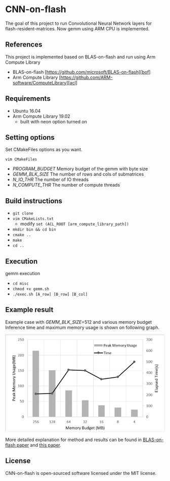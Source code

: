 # CNN-on-flash
The goal of this project to run Convolutional Neural Network layers for flash-resident-matrices.
Now gemm using ARM CPU is implemented.

## References
This project is implemented based on BLAS-on-flash and run using Arm Compute Library
* BLAS-on-flash  [https://github.com/microsoft/BLAS-on-flash][bof]
* Arm Compute Library  [https://github.com/ARM-software/ComputeLibrary][acl]

## Requirements
* Ubuntu 16.04
* Arm Compute Library 19.02
  * built with neon option turned on

## Setting options
Set CMakeFiles options as you want.
```
vim CMakeFiles
```
* _PROGRAM\_BUDGET_  Memory budget of the gemm with byte size
* _GEMM\_BLK\_SIZE_  The number of rows and cols of submatrices
* _N\_IO\_THR_  The number of IO threads
* _N\_COMPUTE\_THR_  The number of compute threads

## Build instructions
* `git clone`
* `vim CMakeLists.txt`
    * modify `set (ACL_ROOT [arm_compute_library_path])` 
* `mkdir bin && cd bin`
* `cmake ..`
* `make`
* `cd ..`

## Execution
gemm execution
* `cd misc`
* `chmod +x gemm.sh`
* `./exec.sh [A_row] [B_row] [B_col]`

## Example result
Example case with _GEMM\_BLK\_SIZE_=512 and various memory budget
Inference time and maximum memory usage is shown on following graph.  

![imagename](./image/512.png)

More detailed explanation for method and results can be found in [BLAS-on-flash paper][bof] and [this paper][gemtile].

## License
CNN-on-flash is open-sourced software licensed under the MIT license.


[bof]:https://github.com/microsoft/BLAS-on-flash
[acl]:https://github.com/ARM-software/ComputeLibrary
[gemtile]:http://nyx.skku.ac.kr/wp-content/uploads/2019/07/16-502.pdf
